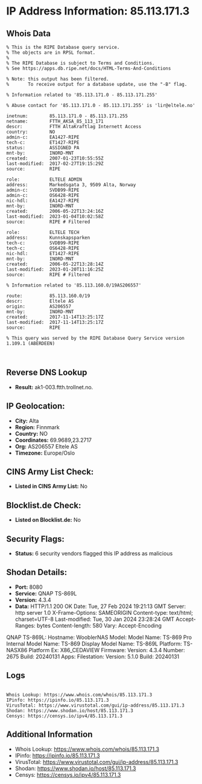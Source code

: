 # IP Address Information: 85.113.171.3

## Whois Data
```
% This is the RIPE Database query service.
% The objects are in RPSL format.
%
% The RIPE Database is subject to Terms and Conditions.
% See https://apps.db.ripe.net/docs/HTML-Terms-And-Conditions

% Note: this output has been filtered.
%       To receive output for a database update, use the "-B" flag.

% Information related to '85.113.171.0 - 85.113.171.255'

% Abuse contact for '85.113.171.0 - 85.113.171.255' is 'lir@eltele.no'

inetnum:        85.113.171.0 - 85.113.171.255
netname:        FTTH_AKSA_85_113_171
descr:          FTTH AltaKraftlag Internett Access
country:        NO
admin-c:        EA1427-RIPE
tech-c:         ET1427-RIPE
status:         ASSIGNED PA
mnt-by:         INORD-MNT
created:        2007-01-23T10:55:55Z
last-modified:  2017-02-27T19:15:29Z
source:         RIPE

role:           ELTELE ADMIN
address:        Markedsgata 3, 9509 Alta, Norway
admin-c:        SVDB99-RIPE
admin-c:        OS6428-RIPE
nic-hdl:        EA1427-RIPE
mnt-by:         INORD-MNT
created:        2006-05-22T13:24:16Z
last-modified:  2023-01-04T10:02:58Z
source:         RIPE # Filtered

role:           ELTELE TECH
address:        Kunnskapsparken
tech-c:         SVDB99-RIPE
tech-c:         OS6428-RIPE
nic-hdl:        ET1427-RIPE
mnt-by:         INORD-MNT
created:        2006-05-22T13:28:14Z
last-modified:  2023-01-20T11:16:25Z
source:         RIPE # Filtered

% Information related to '85.113.160.0/19AS206557'

route:          85.113.160.0/19
descr:          Eltele AS
origin:         AS206557
mnt-by:         INORD-MNT
created:        2017-11-14T13:25:17Z
last-modified:  2017-11-14T13:25:17Z
source:         RIPE

% This query was served by the RIPE Database Query Service version 1.109.1 (ABERDEEN)



```
## Reverse DNS Lookup
- **Result:** ak1-003.ftth.trollnet.no.

## IP Geolocation:
- **City:** Alta
- **Region:** Finnmark
- **Country:** NO
- **Coordinates:** 69.9689,23.2717
- **Org:** AS206557 Eltele AS
- **Timezone:** Europe/Oslo

## CINS Army List Check:
- **Listed in CINS Army List:** 
No

## Blocklist.de Check:
- **Listed on Blocklist.de:** 
No

## Security Flags:
- **Status:** 6 security vendors flagged this IP address as malicious

## Shodan Details:
- **Port:** 8080
- **Service:** QNAP TS-869L
- **Version:** 4.3.4
- **Data:** HTTP/1.1 200 OK
Date: Tue, 27 Feb 2024 19:21:13 GMT
Server: http server 1.0
X-Frame-Options: SAMEORIGIN
Content-type: text/html; charset=UTF-8
Last-modified: Tue, 30 Jan 2024 23:28:24 GMT
Accept-Ranges: bytes
Content-length: 580
Vary: Accept-Encoding


QNAP TS-869L:
  Hostname: WooblerNAS
  Model:
    Model Name: TS-869 Pro
    Internal Model Name: TS-869
    Display Model Name: TS-869L
    Platform: TS-NASX86
    Platform Ex: X86_CEDAVIEW
  Firmware:
    Version: 4.3.4
    Number: 2675
    Build: 20240131
  Apps:
    Filestation:
      Version: 5.1.0
      Build: 20240131


## Logs
```

Whois Lookup: https://www.whois.com/whois/85.113.171.3
IPinfo: https://ipinfo.io/85.113.171.3
VirusTotal: https://www.virustotal.com/gui/ip-address/85.113.171.3
Shodan: https://www.shodan.io/host/85.113.171.3
Censys: https://censys.io/ipv4/85.113.171.3

```
## Additional Information
- Whois Lookup: https://www.whois.com/whois/85.113.171.3
- IPinfo: https://ipinfo.io/85.113.171.3
- VirusTotal: https://www.virustotal.com/gui/ip-address/85.113.171.3
- Shodan: https://www.shodan.io/host/85.113.171.3
- Censys: https://censys.io/ipv4/85.113.171.3

